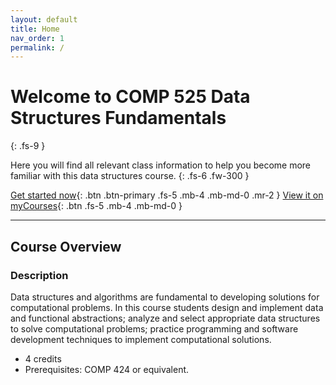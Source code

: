 ```yaml
---
layout: default
title: Home
nav_order: 1
permalink: /
---
```


# Welcome to COMP 525 Data Structures Fundamentals
{: .fs-9 }

Here you will find all relevant class information to help you become more familiar with this data structures course.
{: .fs-6 .fw-300 }

[Get started now](/comp525-webpage.github.io/docs/syllabus){: .btn .btn-primary .fs-5 .mb-4 .mb-md-0 .mr-2 } [View it on myCourses](https://courses.unh.edu/class/201910/14527){: .btn .fs-5 .mb-4 .mb-md-0 }

---

## Course Overview

### Description

Data structures and algorithms are fundamental to developing solutions for computational problems. In this course students design and implement data and functional abstractions; analyze and select appropriate data structures to solve computational problems; practice programming and software development techniques to implement computational solutions.
- 4 credits
- Prerequisites: COMP 424 or equivalent.
